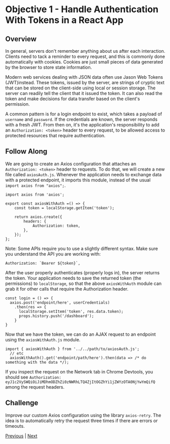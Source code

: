 # Objective 1 - Handle Authentication With Tokens in a React App

## Overview

In general, servers don't remember anything about us after each interaction. Clients need to tack a reminder to every request, and this is commonly done automatically with cookies. Cookies are just small pieces of data generated by the browser to store state information.

Modern web services dealing with JSON data often use Jason Web Tokens (JWT)instead. These tokens, issued by the server, are strings of cryptic text that can be stored on the client-side using local or session storage. The server can readily tell the client that it issued the token. It can also read the token and make decisions for data transfer based on the client's permission.

A common pattern is for a login endpoint to exist, which takes a payload of ```username``` and ```password```. If the credentials are known, the server responds with a fresh JWT. From then on, it's the application's responsibility to add an ```Authorization: <token>``` header to every request, to be allowed access to protected resources that require authentication.

##  Follow Along

We are going to create an Axios configuration that attaches an ```Authorization: <token>``` header to requests. To do that, we will create a new file called ```axiosAuth.js```. Whenever the application needs to exchange data with a protected endpoint, it imports this module, instead of the usual ```import axios from "axios";```.

```
import axios from 'axios';

export const axiosWithAuth =() => {
    const token = localStorage.getItem('token');

    return axios.create({
        headers: {
            Authorization: token,
        },
    });
};

```
Note: Some APIs require you to use a slightly different syntax. Make sure you understand the API you are working with:

```
Authorization: `Bearer ${token}`,
```
After the user properly authenticates (properly logs in), the server returns the token. Your application needs to save the returned token (the permissions) to ```localStorage```, so that the above ```axiosWithAuth``` module can grab it for other calls that require the Authorization header.

```
const login = () => {
  axios.post('endpoint/here', userCredentials)
    .then(res => {
      localStorage.setItem('token', res.data.token);
      props.history.push('/dashboard');
    }
}
```
Now that we have the token, we can do an AJAX request to an endpoint using the ```axiosWithAuth.js``` module.

```
import { axiosWithAuth } from '../../path/to/axiosAuth.js';
  // etc
  axiosWithAuth().get('endpoint/path/here').then(data => /* do something with the data */);
```

If you inspect the request on the Network tab in Chrome Devtools, you should see ```Authorization: eyJ1c2VySWQiOiJiMDhmODZhZi0zNWRhLTQ4ZjItOGZhYi1jZWYzOTA0NjYwYmQifQ``` among the request headers.



## Challenge

Improve our custom Axios configuration using the library ```axios-retry```. The idea is to automatically retry the request three times if there are errors or timeouts.



[Previous](../README.md) | [Next](./Object_2.md)
